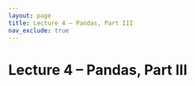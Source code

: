 ```yaml
---
layout: page
title: Lecture 4 – Pandas, Part III
nav_exclude: true
---
```


# Lecture 4 – Pandas, Part III

<!-- Presented by Narges Norouzi

Content by many dedicated Data 100 instructors at UC Berkeley. See our [Acknowledgments](../../acks) page.

- [slides](https://docs.google.com/presentation/d/1W2-j8lFLnxPs-SzewyqQmaoIBpqCyKh-dYAymPHPUDA/edit?usp=sharing){:target="_blank"}
- [code](https://data100.datahub.berkeley.edu/hub/user-redirect/git-pull?repo=https%3A%2F%2Fgithub.com%2FDS-100%2Fsp25-student&urlpath=lab%2Ftree%2Fsp25-student%2Flecture%2Flec04%2Flec04.ipynb&branch=main){:target="_blank"} 
- [code HTML](../../resources/assets/lectures/lec04/lec04.html){:target="_blank"}
- [recording](https://youtu.be/vNFkTRYPdXc){:target="_blank"} -->